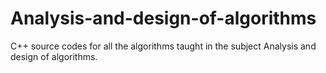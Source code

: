 # Analysis-and-design-of-algorithms
 C++ source codes for all the algorithms taught in the subject Analysis and design of algorithms.
